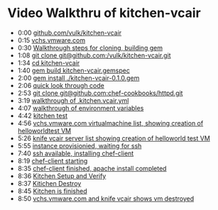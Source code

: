 # Video Walkthru of kitchen-vcair

* 0:00 [github.com/vulk/kitchen-vcair](https://www.youtube.com/watch?v=5srDko69XJ0&t=03)
* 0:15 [vchs.vmware.com](https://www.youtube.com/watch?v=5srDko69XJ0&t=15)
* 0:30 [Walkthrough steps for cloning, building gem](https://www.youtube.com/watch?v=5srDko69XJ0&t=30)
* 1:08 [git clone git@github.com:/vulk/kitchen-vcair.git](https://www.youtube.com/watch?v=5srDko69XJ0&t=68)
* 1:34 [cd kitchen-vcair](https://www.youtube.com/watch?v=5srDko69XJ0&t=94)
* 1:40 [gem build kitchen-vcair.gemspec](https://www.youtube.com/watch?v=5srDko69XJ0&t=100)
* 2:00 [gem install ./kitchen-vcair-0.1.0.gem](https://www.youtube.com/watch?v=5srDko69XJ0&t=120)
* 2:06 [quick look through code  ](https://www.youtube.com/watch?v=5srDko69XJ0&t=126)
* 2:53 [git clone git@github.com:chef-cookbooks/httpd.git ](https://www.youtube.com/watch?v=5srDko69XJ0&t=173)
* 3:19 [walkthrough of .kitchen.vcair.yml](https://www.youtube.com/watch?v=5srDko69XJ0&t=199)
* 4:07 [walkthrough of environment variables](https://www.youtube.com/watch?v=5srDko69XJ0&t=247)
* 4:42 [kitchen test](https://www.youtube.com/watch?v=5srDko69XJ0&t=282)
* 4:56 [vchs.vmware.com virtualmachine list, showing creation of helloworldtest VM](https://www.youtube.com/watch?v=5srDko69XJ0&t=296)
* 5:26 [knife vcair server list showing creation of helloworld test VM](https://www.youtube.com/watch?v=5srDko69XJ0&t=326)
* 5:55 [instance provisionied, waiting for ssh](https://www.youtube.com/watch?v=5srDko69XJ0&t=355)
* 7:40 [ssh available, installing chef-client](https://www.youtube.com/watch?v=5srDko69XJ0&t=400)
* 8:19 [chef-client starting](https://www.youtube.com/watch?v=5srDko69XJ0&t=499)
* 8:35 [chef-client finished, apache install completed](https://www.youtube.com/watch?v=5srDko69XJ0&t=515)
* 8:36 [Kitchen Setup and Verify](https://www.youtube.com/watch?v=5srDko69XJ0&t=516)
* 8:37 [Kitichen Destroy](https://www.youtube.com/watch?v=5srDko69XJ0&t=517)
* 8:45 [Kitchen is finished](https://www.youtube.com/watch?v=5srDko69XJ0&t=525)
* 8:50 [vchs.vmware.com and knife vcair shows vm destroyed](https://www.youtube.com/watch?v=5srDko69XJ0&t=530)
